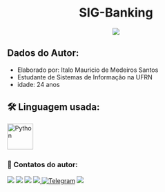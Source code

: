 
<h1 align="center"> SIG-Banking </h1>

<p align="center">
<img src="http://img.shields.io/static/v1?label=STATUS&message=EM%20FINALIZADO&color=GREEN&style=for-the-badge"/>
</p>


## Dados do Autor:
* Elaborado por: Italo Mauricio de Medeiros Santos
*  Estudante de Sistemas de Informação na UFRN
*  idade: 24 anos

## :hammer_and_wrench: Linguagem usada:
<div>
  <img src="https://cdn.jsdelivr.net/gh/devicons/devicon/icons/python/python-original.svg" title="Python" alt="Python" width="60" height="60"/>&nbsp;

### :calling: Contatos do autor:
<div>

[<img src = "https://img.shields.io/badge/instagram-%23E4405F.svg?&style=for-the-badge&logo=instagram&logoColor=white">](https://www.instagram.com/italomauricio1/) <a href = "mailto:italomauricio98@gmail.com"><img src="https://img.shields.io/badge/Gmail-D14836?style=for-the-badge&logo=gmail&logoColor=white" target="_blank"></a> [<img src="https://img.shields.io/badge/twitter-%231DA1F2.svg?&style=for-the-badge&logo=twitter&logoColor=white" />](https://twitter.com/USERNAME)  [<img src="https://img.shields.io/badge/linkedin-%230077B5.svg?&style=for-the-badge&logo=linkedin&logoColor=white" />](https://www.linkedin.com/in/italo-mauricio-26b76b15a/)<a id="telegram" href="https://t.me/italomauricio1" target="_blank">  ![Telegram](https://img.shields.io/static/v1?style=for-the-badge&message=Telegram&color=26A5E4&logo=Telegram&logoColor=FFFFFF&label=)</a>  <a id="codersrank" href="https://profile.codersrank.io/user/italomauricio1" target="_blank">
  <img src= "https://img.shields.io/static/v1?style=for-the-badge&message=CodersRank&color=67A4AC&logo=CodersRank&logoColor=FFFFFF&label=">
